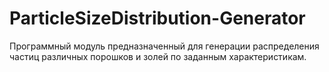 # ParticleSizeDistribution-Generator
Программный модуль предназначенный для генерации распределения частиц различных порошков и золей по заданным характеристикам. 
